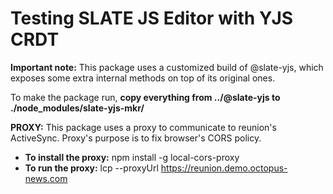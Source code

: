 # Testing SLATE JS Editor with YJS CRDT

**Important note:**
This package uses a customized build of @slate-yjs, which exposes some extra internal methods on top of its original ones.

To make the package run, **copy everything from ../@slate-yjs to ./node_modules/slate-yjs-mkr/**

**PROXY:**
This package uses a proxy to communicate to reunion's ActiveSync. Proxy's purpose is to fix browser's CORS policy.
- **To install the proxy:** npm install -g local-cors-proxy
- **To run the proxy:** lcp --proxyUrl https://reunion.demo.octopus-news.com


